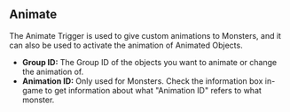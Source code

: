 ## Animate
The Animate Trigger is used to give custom animations to Monsters, and it can also be used to activate the animation of Animated Objects.

- **Group ID:** The Group ID of the objects you want to animate or change the animation of.
- **Animation ID:** Only used for Monsters. Check the information box in-game to get information about what "Animation ID" refers to what monster.